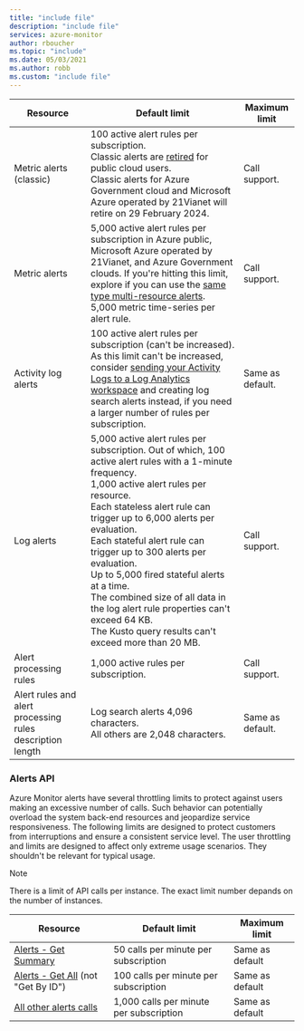 ```yaml
---
title: "include file" 
description: "include file" 
services: azure-monitor
author: rboucher
ms.topic: "include"
ms.date: 05/03/2021
ms.author: robb
ms.custom: "include file"
---
```


| Resource | Default limit | Maximum limit |
| --- | --- | --- |
| Metric alerts (classic) |100 active alert rules per subscription. <br/>Classic alerts are [retired](/previous-versions/azure/azure-monitor/alerts/monitoring-classic-retirement) for public cloud users. <br/>Classic alerts for Azure Government cloud and Microsoft Azure operated by 21Vianet will retire on 29 February 2024.| Call support. |
| Metric alerts |5,000 active alert rules per subscription in Azure public, Microsoft Azure operated by 21Vianet, and Azure Government clouds. If you're hitting this limit, explore if you can use the [same type multi-resource alerts](../articles/azure-monitor/alerts/alerts-metric-overview.md#monitoring-at-scale-using-metric-alerts-in-azure-monitor).<br/>5,000 metric time-series per alert rule. | Call support. |
| Activity log alerts | 100 active alert rules per subscription (can't be increased). <br/>As this limit can't be increased, consider [sending your Activity Logs to a Log Analytics workspace](../articles/azure-monitor/essentials/activity-log.md#send-to-log-analytics-workspace) and creating log search alerts instead, if you need a larger number of rules per subscription. | Same as default. |
| Log alerts | 5,000 active alert rules per subscription. Out of which, 100 active alert rules with a 1-minute frequency. <br/>1,000 active alert rules per resource. <br/>Each stateless alert rule can trigger up to 6,000 alerts per evaluation.<br/>Each stateful alert rule can trigger up to 300 alerts per evaluation.<br/>Up to 5,000 fired stateful alerts at a time.<br/>The combined size of all data in the log alert rule properties can't exceed 64 KB.<br/>The Kusto query results can't exceed more than 20 MB.<br/>| Call support. |
| Alert processing rules | 1,000 active rules per subscription. | Call support. |
| Alert rules and alert processing rules description length| Log search alerts 4,096 characters.<br/>All others are 2,048 characters. | Same as default. |

### Alerts API
Azure Monitor alerts have several throttling limits to protect against users making an excessive number of calls. Such behavior can potentially overload the system back-end resources and jeopardize service responsiveness. The following limits are designed to protect customers from interruptions and ensure a consistent service level. The user throttling and limits are designed to affect only extreme usage scenarios. They shouldn't be relevant for typical usage.
>[!Note]
>There is a limit of API calls per instance. The exact limit number depands on the number of instances.

| Resource | Default limit | Maximum limit |
| --- | --- | --- |
| [Alerts - Get Summary](/rest/api/monitor/alertsmanagement/alerts/get-summary) | 50 calls per minute per subscription | Same as default | 
|	[Alerts - Get All](/rest/api/monitor/alertsmanagement/alerts/get-all) (not "Get By ID") | 100 calls per minute per subscription | Same as default | 
|	[All other alerts calls](/rest/api/monitor/alertsmanagement/alerts) | 1,000 calls per minute per subscription | Same as default | 

